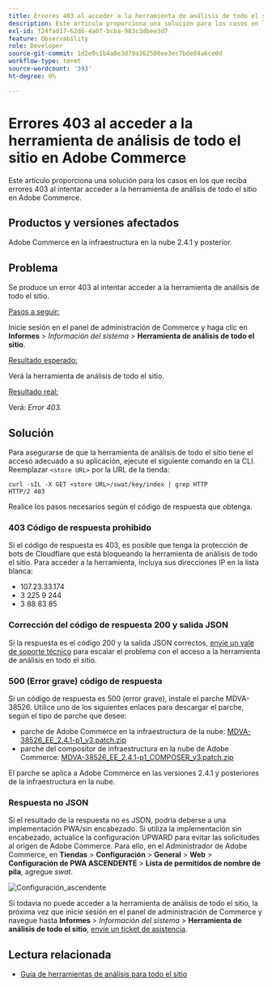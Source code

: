 ```yaml
---
title: Errores 403 al acceder a la herramienta de análisis de todo el sitio en Adobe Commerce
description: Este artículo proporciona una solución para los casos en los que reciba errores 403 al intentar acceder a la herramienta de análisis de todo el sitio en Adobe Commerce.
exl-id: f24fad17-62d6-4a0f-bcba-983c3dbee3d7
feature: Observability
role: Developer
source-git-commit: 1d2e0c1b4a8e3d79a362500ee3ec7bde84a6ce0d
workflow-type: tm+mt
source-wordcount: '393'
ht-degree: 0%

---
```


# Errores 403 al acceder a la herramienta de análisis de todo el sitio en Adobe Commerce

Este artículo proporciona una solución para los casos en los que reciba errores 403 al intentar acceder a la herramienta de análisis de todo el sitio en Adobe Commerce.

## Productos y versiones afectados

Adobe Commerce en la infraestructura en la nube 2.4.1 y posterior.

## Problema

Se produce un error 403 al intentar acceder a la herramienta de análisis de todo el sitio.

<u>Pasos a seguir:</u>

Inicie sesión en el panel de administración de Commerce y haga clic en **Informes** > *Información del sistema* > **Herramienta de análisis de todo el sitio**.

<u>Resultado esperado:</u>

Verá la herramienta de análisis de todo el sitio.

<u>Resultado real:</u>

Verá: *Error 403.*


## Solución

Para asegurarse de que la herramienta de análisis de todo el sitio tiene el acceso adecuado a su aplicación, ejecute el siguiente comando en la CLI. Reemplazar `<store URL>` por la URL de la tienda:

```cURL
curl -sIL -X GET <store URL>/swat/key/index | grep HTTP
HTTP/2 403
```

Realice los pasos necesarios según el código de respuesta que obtenga.

### 403 Código de respuesta prohibido

Si el código de respuesta es 403, es posible que tenga la protección de bots de Cloudflare que está bloqueando la herramienta de análisis de todo el sitio. Para acceder a la herramienta, incluya sus direcciones IP en la lista blanca:

* 107.23.33.174
* 3 225 9 244
* 3 88 83 85

### Corrección del código de respuesta 200 y salida JSON

Si la respuesta es el código 200 y la salida JSON correctos, [envíe un vale de soporte técnico](/help/help-center-guide/help-center/magento-help-center-user-guide.md#submit-ticket) para escalar el problema con el acceso a la herramienta de análisis en todo el sitio.


### 500 (Error grave) código de respuesta

Si un código de respuesta es 500 (error grave), instale el parche MDVA-38526. Utilice uno de los siguientes enlaces para descargar el parche, según el tipo de parche que desee:

* parche de Adobe Commerce en la infraestructura de la nube: [MDVA-38526_EE_2.4.1-p1_v3.patch.zip](assets/MDVA-38526_EE_2.4.1-p1_v3.patch.zip)
* parche del compositor de infraestructura en la nube de Adobe Commerce: [MDVA-38526_EE_2.4.1-p1_COMPOSER_v3.patch.zip](assets/MDVA-38526_EE_2.4.1-p1_COMPOSER_v3.patch.zip)

El parche se aplica a Adobe Commerce en las versiones 2.4.1 y posteriores de la infraestructura en la nube.

### Respuesta no JSON

Si el resultado de la respuesta no es JSON, podría deberse a una implementación PWA/sin encabezado. Si utiliza la implementación sin encabezado, actualice la configuración UPWARD para evitar las solicitudes al origen de Adobe Commerce. Para ello, en el Administrador de Adobe Commerce, en **Tiendas** > **Configuración** > **General** > **Web** > **Configuración de PWA ASCENDENTE** > **Lista de permitidos de nombre de pila**, agregue *swat*.

![Configuración_ascendente](assets/upward_pwa.png)

Si todavía no puede acceder a la herramienta de análisis de todo el sitio, la próxima vez que inicie sesión en el panel de administración de Commerce y navegue hasta **Informes** > *Información del sistema* > **Herramienta de análisis de todo el sitio**, [envíe un ticket de asistencia](/help/help-center-guide/help-center/magento-help-center-user-guide.md#submit-ticket).

## Lectura relacionada

* [Guía de herramientas de análisis para todo el sitio](https://experienceleague.adobe.com/docs/commerce-operations/tools/site-wide-analysis-tool/intro.html?lang=es)
